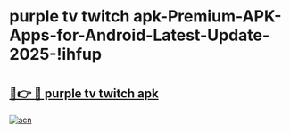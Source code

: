 # purple tv twitch apk-Premium-APK-Apps-for-Android-Latest-Update-2025-!ihfup

# <h2><a href="https://googleone.com">🔗👉 🔴 purple tv twitch apk</a></h2>

[![acn](https://github.com/user-attachments/assets/0f9c940e-d8b0-45ae-aac7-cd30a18b3e1c)](https://googleone.com)

